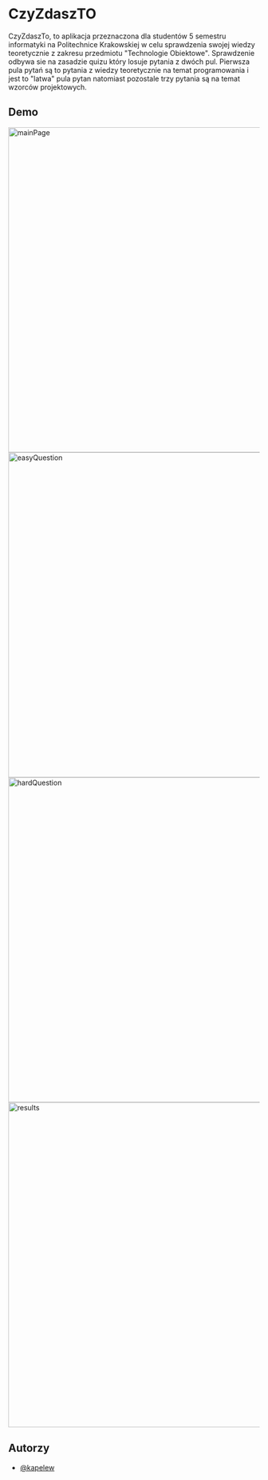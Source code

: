 
# CzyZdaszTO

CzyZdaszTo, to aplikacja przeznaczona dla studentów 5 semestru informatyki na Politechnice Krakowskiej w celu sprawdzenia swojej wiedzy teoretycznie z zakresu przedmiotu "Technologie Obiektowe". Sprawdzenie odbywa sie na zasadzie quizu który losuje pytania z dwóch pul. Pierwsza pula pytań są to pytania z wiedzy teoretycznie na temat programowania i jest to "latwa" pula pytan natomiast pozostale trzy pytania są na temat wzorców projektowych. 

## Demo

<img width="650" alt="mainPage" src="https://github.com/kapelew/CzyZdaszTO/assets/75472639/738341ce-ef2f-44d5-a6eb-ea54d4a8da68">
<img width="650" alt="easyQuestion" src="https://github.com/kapelew/CzyZdaszTO/assets/75472639/728b7e27-5834-4ce2-b80d-be44e222bde3">
<img width="650" alt="hardQuestion" src="https://github.com/kapelew/CzyZdaszTO/assets/75472639/1da78b88-4a1d-4fef-936a-579708a4d303">
<img width="650" alt="results" src="https://github.com/kapelew/CzyZdaszTO/assets/75472639/3f4b783a-3812-40bc-838b-dbd866f1410a">

## Autorzy

- [@kapelew](https://www.github.com/kapelew)

